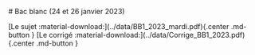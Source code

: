 # Bac blanc (24 et 26 janvier 2023)

<span class='centre'>
[Le sujet :material-download:](../data/BB1_2023_mardi.pdf){.center .md-button }
[Le corrigé :material-download:](../data/Corrige_BB1_2023.pdf){.center .md-button }
</span>